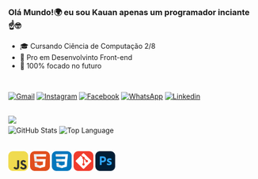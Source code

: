 ### Olá Mundo!🌍 eu sou Kauan apenas um programador inciante ☝️🤓

  - 🎓 Cursando Ciência de Computação 2/8
  - 🚀 Pro em Desenvolvinto Front-end
  - 💯 100% focado no futuro

  <br>

  [![Gmail](https://img.shields.io/badge/gmail-%23556B2F?style=for-the-badge&logo=gmail&logoColor=%23FFFFFF)](kauanlucascamacho@gmail.com)
  [![Instagram](https://img.shields.io/badge/instagram-%23556B2F?style=for-the-badge&logo=instagram&logoColor=%23FFFFFF)](https://www.instagram.com/kamyzmedino/?next=%2F)
  [![Facebook](https://img.shields.io/badge/facebook-%23556B2F?style=for-the-badge&logo=facebook&logoColor=%23FFFFFF)](https://discord.gg/8kc8HqXVw2)
  [![WhatsApp](https://img.shields.io/badge/whatsapp-%23556B2F?style=for-the-badge&logo=whatsapp&logoColor=%23FFFFFF)](https://wa.me/5584988964920)
  [![Linkedin](https://img.shields.io/badge/Linkedin-%23556B2F?style=for-the-badge&logo=Linkedin&logoColor=%23FFFFFF)](https://www.linkedin.com/in/kamilly-medino-b72a3b33a/)
  </div>
<br>

<div align="">
  <img src="https://imgur.com/SGR1Rrh.gif" width="200">
</div>

<div>
  <img
    height=165
    align="center"
    alt="GitHub Stats"
    src="https://github-readme-stats.vercel.app/api/?username=KauanCamacho&_icons=true&count_private=true&rank_icon=github&theme=chartreuse-dark&font=Iosevka"
  />
  <img
    height=165
    align="center"
    alt="Top Language"
    src="https://github-readme-stats.vercel.app/api/top-langs/?username=KauanCamacho&layout=compact&font=Iosevka&langs_count=16&theme=chartreuse-dark"
  />
  <br>
  <br>
<div style="display: inline_block"><br>
  <img width="40" src="https://raw.githubusercontent.com/tandpfun/skill-icons/65dea6c4eaca7da319e552c09f4cf5a9a8dab2c8/icons/JavaScript.svg" />
  <img width="40" src="https://raw.githubusercontent.com/tandpfun/skill-icons/65dea6c4eaca7da319e552c09f4cf5a9a8dab2c8/icons/HTML.svg" />
  <img width="40" src="https://raw.githubusercontent.com/tandpfun/skill-icons/65dea6c4eaca7da319e552c09f4cf5a9a8dab2c8/icons/CSS.svg" />
  <img width="40" src="https://raw.githubusercontent.com/tandpfun/skill-icons/65dea6c4eaca7da319e552c09f4cf5a9a8dab2c8/icons/Git.svg" />
  <img width="40" src="https://raw.githubusercontent.com/tandpfun/skill-icons/65dea6c4eaca7da319e552c09f4cf5a9a8dab2c8/icons/Photoshop.svg" />
</div>
 
